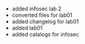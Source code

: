 - added infosec lab 2
- converted files for lab01
- added changelog for lab01
- added lab01
- added catalogs for infosec
